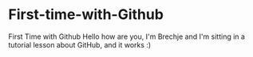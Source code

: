 # First-time-with-Github
First Time with Github
Hello how are you, I'm Brechje and I'm sitting in a tutorial lesson about GitHub, and it works :) 
